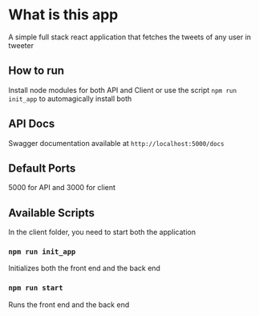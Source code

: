 # What is this app
A simple full stack react application that fetches the tweets of any user in tweeter
## How to run
Install node modules for both API and Client or use the script `npm run init_app` to automagically install both
## API Docs
Swagger documentation available at `http://localhost:5000/docs`
## Default Ports
5000 for API and 3000 for client
## Available Scripts
In the client folder, you need to start both the application

### `npm run init_app`
Initializes both the front end and the back end

### `npm run start`
Runs the front end and the back end
